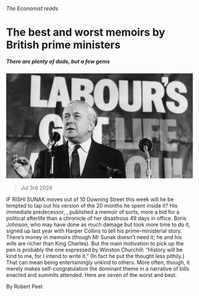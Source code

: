 ###### The Economist reads

# The best and worst memoirs by British prime ministers 

##### There are plenty of duds, but a few gems 

![image](images/20240706_BLP506.jpg) 

> Jul 3rd 2024 

IF RISHI SUNAK moves out of 10 Downing Street this week will he be tempted to tap out his version of the 20 months he spent inside it? His immediate predecessor, , published a memoir of sorts, more a bid for a political afterlife than a chronicle of her disastrous 49 days in office. Boris Johnson, who may have done as much damage but took more time to do it, signed up last year with Harper Collins to tell his prime-ministerial story. There’s money in memoirs (though Mr Sunak doesn’t need it; he and his wife are richer than King Charles). But the main motivation to pick up the pen is probably the one expressed by Winston Churchill: “History will be kind to me, for I intend to write it.” (In fact he put the thought less pithily.) That can mean being entertainingly unkind to others. More often, though, it merely makes self-congratulation the dominant theme in a narrative of bills enacted and summits attended. Here are seven of the worst and best. 

 By Robert Peel. 

